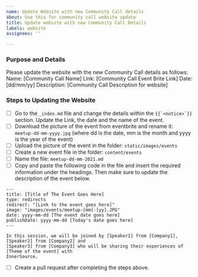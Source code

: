 ```yaml
---
name: Update Website with new Community Call details
about: Use this for community call website update
title: Update website with new Community Call Details
labels: website
assignees: ''

---
```


### Purpose and Details

Please update the website with the new Community Call details as follows:
Name: [Community Call Name]
Link: [Community Call Event Brite Link]
Date: [dd/mm/yy]
Description: [Community Call Description for website]

### Steps to Updating the Website

- [ ] Go to the `_index.md` file and change the details within the ``{{`<notice>`}}`` section. Update the Link, the date and the name of the event.
- [ ] Download the picture of the event from eventbrite and rename it: `meetup-dd-mm-yyyy.jpg` (where dd is the date, mm is the month and yyyy is the year of the event) 
- [ ] Upload the picture of the event in the folder: `static/images/events`
- [ ] Create a new event file in the folder: `content/events`
- [ ] Name the file: `meetup-dd-mm-2021.md`  
- [ ] Copy and paste the following code in the file and insert the required information under the headings. Then make sure to update the description of the event below. 

```
---
title: [Title of The Event Goes Here]
type: redirects
redirect: "[Link to the event goes here]"
image: "images/events/meetup-[mm]-[yy].JPG" 
date: yyyy-mm-dd [The event date goes here]
publishDate: yyyy-mm-dd [Today's date goes here]
---

In this session, we will be joined by [Speaker1] from [Company1], [Speaker2] from [Company2] and
[Speaker3] from [Company3] who will be sharing their experiences of [Theme of the event] with
InnerSource.
```

- [ ] Create a pull request after completing the steps above.
